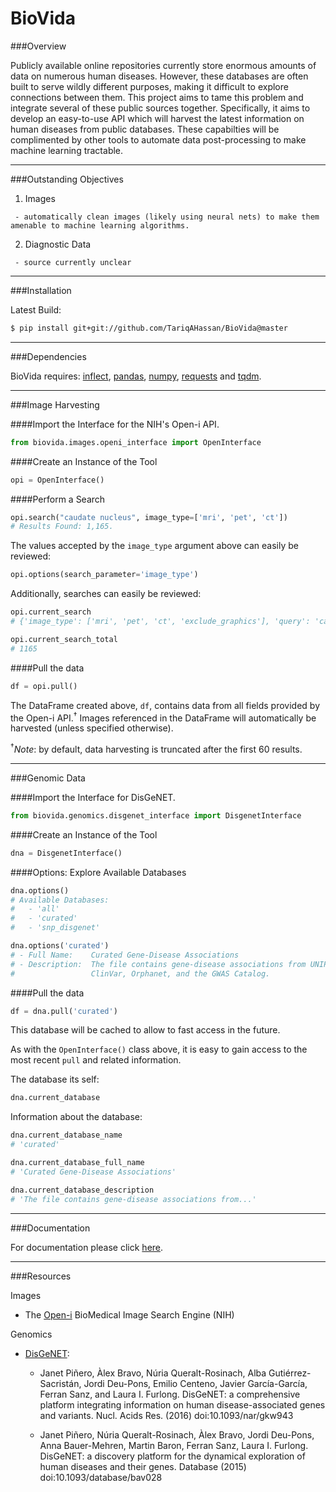 BioVida
===


###Overview

Publicly available online repositories currently store enormous amounts of data on numerous human diseases. However, 
these databases are often built to serve wildly different purposes, making it difficult to explore connections between 
them. This project aims to tame this problem and integrate several of these public sources together.
Specifically, it aims to develop an easy-to-use API which will harvest the latest information on human diseases from 
public databases. These capabilties will be complimented by other tools to automate data post-processing to make 
machine learning tractable.

------------------------------------------------------------------------

###Outstanding Objectives

   1. Images
   
     - automatically clean images (likely using neural nets) to make them amenable to machine learning algorithms.
    
   2. Diagnostic Data
   
     - source currently unclear

------------------------------------------------------------------------

###Installation

Latest Build:
```bash
$ pip install git+git://github.com/TariqAHassan/BioVida@master
```

------------------------------------------------------------------------

###Dependencies

BioVida requires: [inflect], [pandas], [numpy], [requests] and [tqdm].

------------------------------------------------------------------------

###Image Harvesting


####Import the Interface for the NIH's Open-i API.
```python
from biovida.images.openi_interface import OpenInterface
```

####Create an Instance of the Tool
```python
opi = OpenInterface()
```

####Perform a Search
```python
opi.search("caudate nucleus", image_type=['mri', 'pet', 'ct'])
# Results Found: 1,165.
```

The values accepted by the `image_type` argument above can easily be reviewed:
```python
opi.options(search_parameter='image_type')
```

Additionally, searches can easily be reviewed:
```python
opi.current_search
# {'image_type': ['mri', 'pet', 'ct', 'exclude_graphics'], 'query': 'caudate nucleus'}

opi.current_search_total
# 1165
```

####Pull the data
```python
df = opi.pull()
```

The DataFrame created above, `df`, contains data from all fields provided by the Open-i API.<sup>†</sup>
Images referenced in the DataFrame will automatically be harvested (unless specified otherwise).

<sup>†</sup>*Note*: by default, data harvesting is truncated after the first 60 results.

------------------------------------------------------------------------

###Genomic Data


####Import the Interface for DisGeNET.
```python
from biovida.genomics.disgenet_interface import DisgenetInterface
```

####Create an Instance of the Tool
```python
dna = DisgenetInterface()
```

####Options: Explore Available Databases
```python
dna.options()
# Available Databases:
#   - 'all'
#   - 'curated'
#   - 'snp_disgenet'

dna.options('curated')
# - Full Name:    Curated Gene-Disease Associations
# - Description:  The file contains gene-disease associations from UNIPROT, CTD (human subset),
#                 ClinVar, Orphanet, and the GWAS Catalog.
```

####Pull the data
```python
df = dna.pull('curated')
```
This database will be cached to allow to fast access in the future.

As with the `OpenInterface()` class above, it is easy to gain access to the most recent `pull` and related information.

The database its self:
```python
dna.current_database
```

Information about the database:
```python
dna.current_database_name
# 'curated'

dna.current_database_full_name
# 'Curated Gene-Disease Associations'

dna.current_database_description
# 'The file contains gene-disease associations from...'
```

------------------------------------------------------------------------

###Documentation

For documentation please click [here].

------------------------------------------------------------------------

###Resources

Images

   - The [Open-i] BioMedical Image Search Engine (NIH)

Genomics

   - [DisGeNET]:

      * Janet Piñero, Àlex Bravo, Núria Queralt-Rosinach, Alba Gutiérrez-Sacristán, Jordi Deu-Pons, Emilio Centeno, 
      Javier García-García, Ferran Sanz, and Laura I. Furlong. DisGeNET: a comprehensive platform integrating 
      information on human disease-associated genes and variants. Nucl. Acids Res. (2016) doi:10.1093/nar/gkw943
      
      * Janet Piñero, Núria Queralt-Rosinach, Àlex Bravo, Jordi Deu-Pons, Anna Bauer-Mehren, Martin Baron, 
      Ferran Sanz, Laura I. Furlong. DisGeNET: a discovery platform for the dynamical exploration of human 
      diseases and their genes. Database (2015) doi:10.1093/database/bav028


[inflect]: https://pypi.python.org/pypi/inflect
[pandas]: http://pandas.pydata.org
[numpy]: http://www.numpy.org
[requests]: http://docs.python-requests.org/en/master/
[tqdm]: https://github.com/tqdm/tqdm
[Open-i]: https://openi.nlm.nih.gov
[DisGeNET]: http://www.disgenet.org/web/DisGeNET/menu
[here]: https://tariqahassan.github.io/BioVida/index.html





